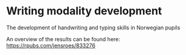 # Writing modality development

The development of handwriting and typing skills in Norwegian pupils

An overview of the results can be found here:
https://rpubs.com/jensroes/833276
